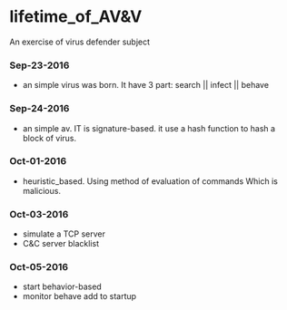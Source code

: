 # lifetime_of_AV&V
An exercise of virus defender subject
### Sep-23-2016
+ an simple virus was born. It have 3 part: search || infect || behave

### Sep-24-2016
+ an simple av. IT is signature-based. it use a hash function to hash a block of virus.

### Oct-01-2016
+ heuristic_based. Using method of evaluation of commands Which is malicious.

### Oct-03-2016
+ simulate a TCP server
+ C&C server blacklist

### Oct-05-2016
+ start behavior-based
+ monitor behave add to startup

